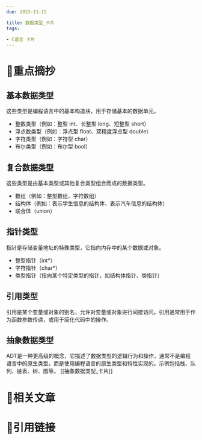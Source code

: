 ```yaml
---
due: 2023-11-15 

title: 数据类型_卡片
tags:
 
- C语言 卡片
---
```

# 🍎重点摘抄

## 基本数据类型
这些类型是编程语言中的基本构造块，用于存储基本的数据单元。
- 整数类型（例如：整型 int、长整型 long、短整型 short）
- 浮点数类型（例如：浮点型 float、双精度浮点型 double）
- 字符类型（例如：字符型 char）
- 布尔类型（例如：布尔型 bool）

## 复合数据类型
这些类型是由基本类型或其他复合类型组合而成的数据类型。
- 数组（例如：整型数组、字符数组）
- 结构体（例如：表示学生信息的结构体、表示汽车信息的结构体）
- 联合体（union）

## 指针类型
指针是存储变量地址的特殊类型，它指向内存中的某个数据或对象。
- 整型指针（int*）
- 字符指针（char*）
- 类型指针（指向某个特定类型的指针，如结构体指针、类指针）

## 引用类型
引用是某个变量或对象的别名，允许对变量或对象进行间接访问。引用通常用于作为函数参数传递，或用于简化代码中的操作。

## 抽象数据类型
ADT是一种更高级的概念，它描述了数据类型的逻辑行为和操作，通常不是编程语言中的原生类型，而是使用编程语言的原生类型和特性实现的。示例包括栈、队列、链表、树、图等。
[[抽象数据类型_卡片]]
# 📒相关文章




# 🍏引用链接

